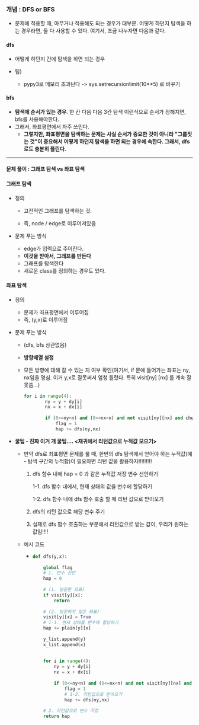 ### 개념 : DFS or BFS

- 문제에 적용할 때, 아무거나 적용해도 되는 경우가 대부분. 어떻게 하던지 탐색을 하는 경우라면, 둘 다 사용할 수 있다. 여기서, 조금 나누자면 다음과 같다.

#### dfs

- 어떻게 하던지 간에 탐색을 하면 되는 경우

- 팁)
  - pypy3로 메모리 초과난다 -> sys.setrecursionlimit(10**5) 로 바꾸기

#### bfs

- **탐색에 순서가 있는 경우**. 한 칸 다음 다음 3칸 탐색 이런식으로 순서가 정해지면, bfs를 사용해야한다.
- 그래서, 좌표평면에서 자주 쓰인다. 
  - **그렇지만, 좌표평면을 탐색하는 문제는 사실 순서가 중요한 것이 아니라 "그룹짓는 것"이 중요해서 어떻게 하던지 탐색을 하면 되는 경우에 속한다. 그래서, dfs로도 충분히 풀린다.**



---



#### 문제 풀이 : 그래프 탐색 vs 좌표 탐색

#### 그래프 탐색

- 정의

  - 고전적인 그래프를 탐색하는 것.

  - 즉, node / edge로 이루어져있음

- 문제 푸는 방식

  - edge가 입력으로 주어진다. 
  - **이것을 받아서, 그래프를 만든다**
  - 그래프를 탐색한다
  - 새로운 class를 정의하는 경우도 있다.

  

 #### 좌표 탐색

- 정의

  - 문제가 좌표평면에서 이루어짐
  - 즉, (y,x)로 이루어짐

- 문제 푸는 방식

  - (dfs, bfs 상관없음) 

  - **방향배열 설정**

  - 모든 방향에 대해 갈 수 있는 지 여부 확인(여기서, if 문에 들어가는 좌표는 ny, nx임을 명심. 이거 y,x로 잘못써서 엄청 틀렸다. 특히 visit[ny] [nx] 를 계속 잘못씀...)

    ```python
    for i in range(4):
            ny = y + dy[i]
            nx = x + dx[i]
                
            if (0<=ny<n) and (0<=nx<n) and not visit[ny][nx] and check_open(plain[y][x], plain[ny][nx]):
                flag = 1
                hap += dfs(ny,nx)
    ```

- **꿀팁 - 진짜 이거 개 꿀팁.... <재귀에서 리턴값으로 누적값 모으기>**

  - 만약 dfs로 좌표평면 문제를 풀 때, 한번의 dfs 탐색에서 얻어야 하는 누적값(예 - 탐색 구간의 누적합)이 필요하면 리턴 값을 활용하자!!!!!!!!!

    1. dfs 함수 내에 hap = 0 과 같은 누적값 저장 변수 선언하기

       1-1. dfs 함수 내에서, 현재 상태의 값을 변수에 할당하기

       1-2. dfs 함수 내에 dfs 함수 호출 할 때 리턴 값으로 받아오기

    2. dfs의 리턴 값으로 해당 변수 주기

    3. 실제로 dfs 함수 호출하는 부분에서 리턴값으로 받는 값이, 우리가 원하는 값임!!!!

  - 예시 코드

    - ```python
      def dfs(y,x):
          
          global flag
          # 1. 변수 선언
          hap = 0
          
          # (1. 방문한 좌표)
          if visit[y][x]:
              return
          
          # (2. 방문하지 않은 좌표)
          visit[y][x] = True
          # 1-1. 현재 상태를 변수에 할당하기
          hap += plain[y][x]
          
          y_list.append(y)
          x_list.append(x)
          
          
          for i in range(4):
              ny = y + dy[i]
              nx = x + dx[i]
                  
              if (0<=ny<n) and (0<=nx<n) and not visit[ny][nx] and check_open(plain[y][x], plain[ny][nx]):
                  flag = 1
                  # 1-2. 리턴값으로 받아오기
                  hap += dfs(ny,nx)
          
          # 2. 리턴값으로 변수 지정
          return hap
      ```

      



